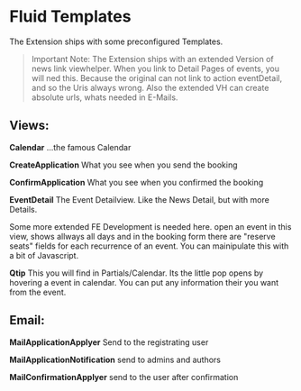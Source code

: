 # Fluid Templates
The Extension ships with some preconfigured Templates. 

> Important Note: The Extension ships with an extended Version of news link viewhelper. When you link to Detail Pages of events, you will ned this. Because the original can not link to action eventDetail, and so the Uris always wrong. Also the extended VH can create absolute urls, whats needed in E-Mails. 
    

## Views:
__Calendar__
...the famous Calendar

__CreateApplication__
What you see when you send the booking

__ConfirmApplication__
What you see when you confirmed the booking

__EventDetail__
The Event Detailview. Like the News Detail, but with more Details. 

Some more extended FE Development is needed here. open an event in this view, shows allways all days and in the booking form there are "reserve seats" fields for each recurrence of an event. You can mainipulate this with a bit of Javascript.



__Qtip__ This you will find in Partials/Calendar. Its the little pop opens by hovering a event in calendar. You can put any information their you want from the event. 

## Email:
__MailApplicationApplyer__ Send to the registrating user 

__MailApplicationNotification__ send to admins and authors 

__MailConfirmationApplyer__ send to the user after confirmation

